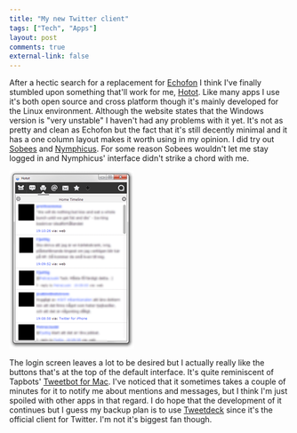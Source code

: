```yaml
---
title: "My new Twitter client"
tags: ["Tech", "Apps"]
layout: post
comments: true
external-link: false
---
```


After a hectic search for a replacement for [Echofon](http://blog.echofon.com/2012/10/changes-coming-for-echofon-desktop-users.html "Echofon") I think I've finally stumbled upon something that'll work for me, [Hotot](http://hotot.org/ "Hotot"). Like many apps I use it's both open source and cross platform though it's mainly developed for the Linux environment. Although the website states that the Windows version is "very unstable" I haven't had any problems with it yet. It's not as pretty and clean as Echofon but the fact that it's still decently minimal and it has a one column layout makes it worth using in my opinion. I did try out [Sobees](http://www.sobees.com/social-media-clients/sobees-desktop-application "Sobees") and [Nymphicus](http://www.nymphicusapp.com/windows/ "Nymphicus"). For some reason Sobees wouldn't let me stay logged in and Nymphicus' interface didn't strike a chord with me.

![Hotot](/images/blog/2012-10-22-hotot.png "Hotot")

The login screen leaves a lot to be desired but I actually really like the buttons that's at the top of the default interface. It's quite reminiscent of Tapbots' [Tweetbot for Mac](https://itunes.apple.com/us/app/tweetbot-for-twitter/id557168941?mt=12 "Tweetbot for Mac"). I've noticed that it sometimes takes a couple of minutes for it to notify me about mentions and messages, but I think I'm just spoiled with other apps in that regard. I do hope that the development of it continues but I guess my backup plan is to use [Tweetdeck](http://tweetdeck.com/ "Tweetdeck") since it's the official client for Twitter. I'm not it's biggest fan though.
